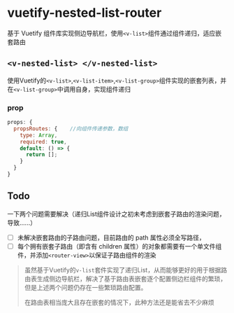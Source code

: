 # vuetify-nested-list-router

基于 Vuetify 组件库实现侧边导航栏，使用`<v-list>`组件通过组件递归，适应嵌套路由

## `<v-nested-list> </v-nested-list>`

使用Vuetify的`<v-list>`,`<v-list-item>`,`<v-list-group>`组件实现的嵌套列表，并在`<v-list-group>`中调用自身，实现组件递归

### prop

```javascript
props: {
  propsRoutes: {	//向组件传递参数，数组
    type: Array,
    required: true,
    default: () => {
      return [];
    }
  }
}
```

## Todo

一下两个问题需要解决（递归List组件设计之初未考虑到嵌套子路由的渲染问题，导致......）

- [ ] 未解决嵌套路由的子路由问题，目前路由的 path 属性必须全写路径，
- [ ] 每个拥有嵌套子路由（即含有 children 属性）的对象都需要有一个单文件组件，并添加`<router-view>`以保证子路由组件的渲染

> 虽然基于Vuetify的`v-list`套件实现了递归List，从而能够更好的用于根据路由表生成侧边导航栏，解决了基于路由表嵌套逐个配置侧边栏组件的繁琐，但是上述两个问题仍存在一些繁琐路由配置。
>
> 在路由表相当庞大且存在嵌套的情况下，此种方法还是能省去不少麻烦